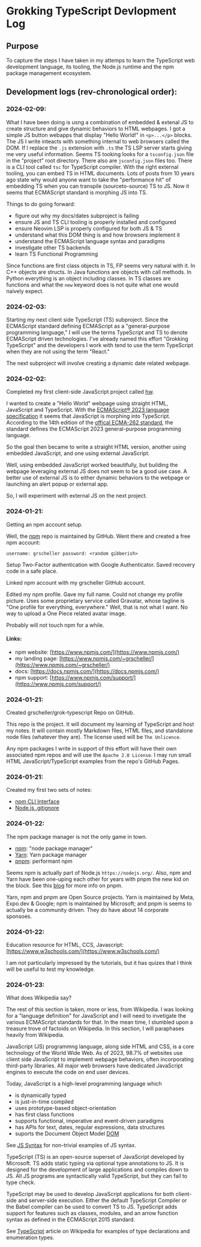 # Grokking TypeScript Devlopment Log

## Purpose 

To capture the steps I have taken in my attemps to learn the TypeScript
web development language, its tooling, the Node.js runtime and the npm
package management ecosystem.

## Development logs (rev-chronological order):

### 2024-02-09:

What I have been doing is usng a combination of embedded & extenal JS to
create structure and give dynamic behaviors to HTML webpages. I got
a simple JS button webapps that display "Hello World!" in `<p>...</p>`
blocks. The JS I write inteacts with something internal to web browsers
called the DOM. If I replace the `.js` extension with `.ts` the TS LSP
server starts giving me very useful information. Seems TS tooking looks
for a `tsconfig.json` file in the "project" root directory. There also
are `jsconfig.json` files too. There is a CLI tool called `tsc` for
TypeScript compiler. With the right external tooling, you can embed TS
in HTML documents. Lots of posts from 10 years ago state why would
anyone want to take the "performance hit" of embedding TS when you can
transpile (sourceto-source) TS to JS. Now it seems that ECMAScript
standard is morphing JS into TS.

Things to do going forward:

* figure out why my docs/dates subproject is failing
* ensure JS and TS CLI tooling is properly installed and configured
* ensure Neovim LSP is properly configured for both JS & TS
* understand what this DOM thing is and how browsers implement it
* understand the ECMAScript language syntax and paradigms
* investigate other TS backends
* learn TS Functional Programming

Since functions are first class objects in TS, FP seems very natural
with it. In C++ objects are structs. In Java functions are objects with
call methods. In Python everything is an object including classes. In TS
classes are functions and what the `new` keyword does is not quite what
one would naively expect.

### 2024-02-03:

Starting my next client side TypeScript (TS) subproject. Since the
ECMAScript standard defining ECMAScript as a "general-purpose
programming language," I will use the terms TypeScript and TS to denote
ECMAScript driven technologies. I've already named this effort "Grokking
TypeScript" and the developers I work with tend to use the term
TypeScript when they are not using the term "React."

The next subproject will involve creating a dynamic date related
webpage.

### 2024-02-02:

Completed my first client-side JavaScript project called
[hw](https://grscheller.github.io/grok-typescript/index.html#hw).

I wanted to create a "Hello World" webpage using straight HTML,
JavaScript and TypeScript. With the [ECMAScript® 2023 language
specification](https://ecma-international.org/publications-and-standards/standards/ecma-262/)
it seems that JavaScript is morphing into TypeScript. According to the
14th edition of the [offical ECMA-262
standard](https://262.ecma-international.org/14.0/), the standard
defines the ECMAScript 2023 general-purpose programming language.

So the goal then became to write a straight HTML version, another using
embedded JavaScript, and one using external JavaScript.

Well, using embedded JavaScript worked beautifully, but building the
webpage leveraging external JS does not seem to be a good use case.
A better use of external JS is to either dynamic behaviors to the
webpage or launching an alert popup or external app.

So, I will experiment with external JS on the next project.

### 2024-01-21:

Getting an npm account setup.

Well, the [npm](https://www.npmjs.com/) repo is maintained by GitHub.
Went there and created a free npm account:

``` username: grscheller password: <random gibberish> ```

Setup Two-Factor authentication with Google Authenticator. Saved
recovery code in a safe place.

Linked npm account with my grscheller GitHub account.

Edited my npm profile. Gave my full name. Could not change my profile
picture. Uses some proprietary service called Gravatar, whose tagline is
"One profile for everything, everywhere." Well, that is not what I want.
No way to upload a One Piece related avatar image.

Probably will not touch npm for a while.

#### Links:

* npm website: [https://www.npmjs.com/](https://www.npmjs.com/)
* my landing page:
[https://www.npmjs.com/~grscheller/](https://www.npmjs.com/~grscheller/)
* docs: [https://docs.npmjs.com/](https://docs.npmjs.com/)
* npm support:
[https://www.npmjs.com/support/](https://www.npmjs.com/support/)

### 2024-01-21:

Created grscheller/grok-typescript Repo on GitHub.

This repo is the project. It will document my learning of TypeScript and
host my notes. It will contain mostly Markdown files, HTML files, and
standalone node files (whatever they are). The license used will be `The
Unlicence`.

Any npm packages I write in support of this effort will have their own
associated npm repos and will use the `Apache 2.0 License`. I may run
small HTML JavaScript/TypeScript examples from the repo's GitHub Pages.

### 2024-01-21:

Created my first two sets of notes:

* [npm CLI Interface](npm/npm-cli-interface.md)
* [Node.js .gitignore](node/node-dot-gitignore.md) 

### 2024-01-22:

The npm package manager is not the only game in town.

* [npm](https://docs.npmjs.com/): "node package manager"
* [Yarn](https://yarnpkg.com/): Yarn package manager
* [pnpm](https://pnpm.js.org/): performant npm

Seems npm is actually part of Node.js `https://nodejs.org/`. Also, npm
and Yarn have been one-uping each other for years with pnpm the new kid
on the block. See this [blog](https://refine.dev/blog/how-to-use-pnpm/)
for more info on pnpm.

Yarn, npm and pnpm are Open Source projects. Yarn is maintained by
Meta, Expo.dev & Google; npm is maintained by Microsoft; and pnpm is
seems to actually be a community driven. They do have about 14 corporate
sponsoes.

### 2024-01-22:

Education resource for HTML, CCS, Javascript: 
[https://www.w3schools.com/](https://www.w3schools.com/)

I am not particularly impressed by the tutorials, but it has quizes that
I think will be useful to test my knowledge.

### 2024-01-23:

What does Wikipedia say?

The rest of this section is taken, more or less, from Wikipedia. I was
looking for a "language definition" for JavaScript and I will need to
invetigate the various ECMAScript standards for that. In the mean time,
I stumbled upon a treasure trove of factoids on Wikipedia. In this
section, I will paraphases heavily from Wikipedia.

JavaScript (JS) programmng language, along side HTML and CSS, is a core
technology of the World Wide Web. As of 2023, 98.7% of websites use
client side JavaScript to implement webpage behaviors, often
incorporating third-party libraries. All major web browsers have
dedicated JavaScript engines to execute the code on end user devices.

Today, JavaScript is a high-level programming language which 

* is dynamically typed
* is just-in-time compiled
* uses prototype-based object-orientation
* has first class functions
* supports functional, imperative and event-driven paradigms  
* has APIs for text, dates, regular expressions, data structures
* suports the Document Object Model [DOM](dom/dom-overview.md)

See [JS Syntax](https://en.wikipedia.org/wiki/JavaScript_syntax) for
non-trivial examples of JS syntax.

TypeScript (TS) is an open-source superset of JavaScript developed by
Microsoft. TS adds static typing via optional type annotations to JS. It
is designed for the development of large applications and compiles down
to JS. All JS programs are syntactically valid TypeScript, but they can
fail to type check.

TypeScript may be used to develop JavaScript applications for both
client-side and server-side execution. Either the default TypeScript
Compiler or the Babel compiler can be used to convert TS to JS.
TypeScript adds support for features such as classes, modules, and an
arrow function syntax as defined in the ECMAScript 2015 standard.

See [TypeScript](https://en.wikipedia.org/wiki/TypeScript) article on
Wikipedia for examples of type declarations and enumeration types.
